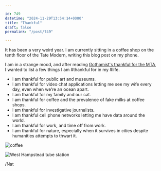 ```yaml
---

id: 749
datetime: "2024-11-29T13:54:14+0000"
title: "Thankful"
draft: false
permalink: "/post/749"

---
```


It has been a very weird year. I am currently sitting in a coffee shop on the tenth floor of the Tate Modern, writing this blog post on my phone.

I am in a strange mood, and after reading [Gothamist's thankful for the MTA](https://gothamist.com/news/lets-give-thanks-to-nycs-troubled-transit-system), I wanted to list a few things I am #thankful for in my #life.


- I am thankful for public art and museums.
- I am thankful for video chat applications letting me see my wife every day, even when we're an ocean apart.
- I am thankful for my family and our cat.
- I am thankful for coffee and the prevalence of fake milks at coffee shops.
- I am thankful for investigative journalists.
- I am thankful cell phone networks letting me have data around the world.
- I am thankful for work, and time off from work.
- I am thankful for nature, especially when it survives in cities despite humanities attempts to thwart it.

![coffee](https://icco.imgix.net/photos/2024/0J1KNRENRQY06.jpg)

![West Hampstead tube station](https://icco.imgix.net/photos/2024/0J1KNV5MCQW1X.jpg)

/Nat
